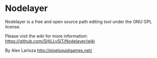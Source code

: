 Nodelayer
=========

Nodelayer is a free and open source path editing tool under the GNU GPL license. 

Please visit the wiki for more information: https://github.com/SHiLLySiT/Nodelayer/wiki

By Alex Larioza
http://pixelsquidgames.net/
